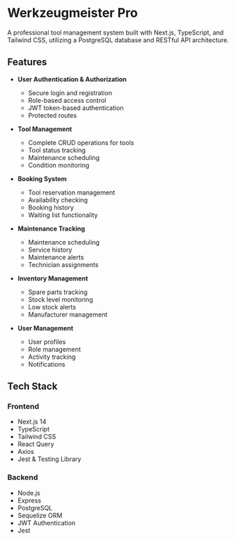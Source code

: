 # Werkzeugmeister Pro

A professional tool management system built with Next.js, TypeScript, and Tailwind CSS, utilizing a PostgreSQL database and RESTful API architecture.

## Features

- **User Authentication & Authorization**
  - Secure login and registration
  - Role-based access control
  - JWT token-based authentication
  - Protected routes

- **Tool Management**
  - Complete CRUD operations for tools
  - Tool status tracking
  - Maintenance scheduling
  - Condition monitoring

- **Booking System**
  - Tool reservation management
  - Availability checking
  - Booking history
  - Waiting list functionality

- **Maintenance Tracking**
  - Maintenance scheduling
  - Service history
  - Maintenance alerts
  - Technician assignments

- **Inventory Management**
  - Spare parts tracking
  - Stock level monitoring
  - Low stock alerts
  - Manufacturer management

- **User Management**
  - User profiles
  - Role management
  - Activity tracking
  - Notifications

## Tech Stack

### Frontend
- Next.js 14
- TypeScript
- Tailwind CSS
- React Query
- Axios
- Jest & Testing Library

### Backend
- Node.js
- Express
- PostgreSQL
- Sequelize ORM
- JWT Authentication
- Jest

